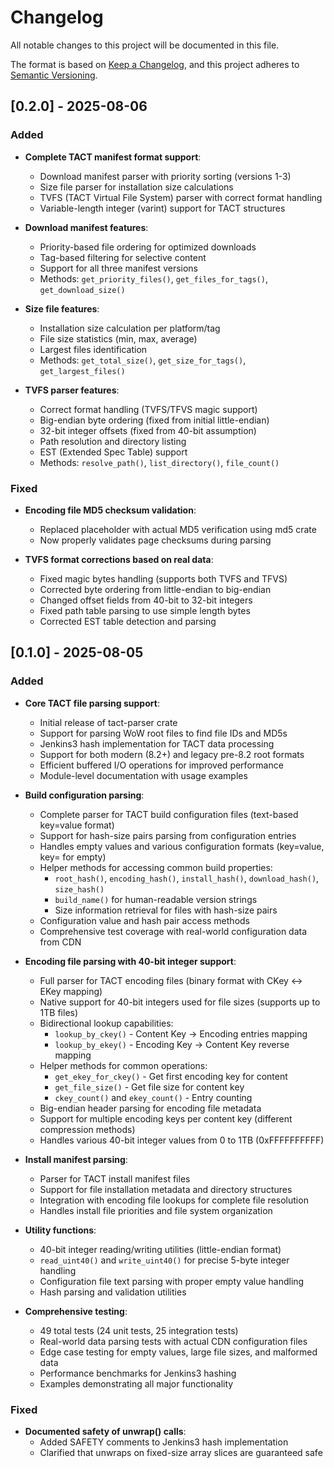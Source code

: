 # Changelog

All notable changes to this project will be documented in this file.

The format is based on [Keep a Changelog](https://keepachangelog.com/en/1.1.0/),
and this project adheres to [Semantic Versioning](https://semver.org/spec/v2.0.0.html).

## [0.2.0] - 2025-08-06

### Added

- **Complete TACT manifest format support**:
  - Download manifest parser with priority sorting (versions 1-3)
  - Size file parser for installation size calculations
  - TVFS (TACT Virtual File System) parser with correct format handling
  - Variable-length integer (varint) support for TACT structures

- **Download manifest features**:
  - Priority-based file ordering for optimized downloads
  - Tag-based filtering for selective content
  - Support for all three manifest versions
  - Methods: `get_priority_files()`, `get_files_for_tags()`, `get_download_size()`

- **Size file features**:
  - Installation size calculation per platform/tag
  - File size statistics (min, max, average)
  - Largest files identification
  - Methods: `get_total_size()`, `get_size_for_tags()`, `get_largest_files()`

- **TVFS parser features**:
  - Correct format handling (TVFS/TFVS magic support)
  - Big-endian byte ordering (fixed from initial little-endian)
  - 32-bit integer offsets (fixed from 40-bit assumption)
  - Path resolution and directory listing
  - EST (Extended Spec Table) support
  - Methods: `resolve_path()`, `list_directory()`, `file_count()`

### Fixed

- **Encoding file MD5 checksum validation**:
  - Replaced placeholder with actual MD5 verification using md5 crate
  - Now properly validates page checksums during parsing

- **TVFS format corrections based on real data**:
  - Fixed magic bytes handling (supports both TVFS and TFVS)
  - Corrected byte ordering from little-endian to big-endian
  - Changed offset fields from 40-bit to 32-bit integers
  - Fixed path table parsing to use simple length bytes
  - Corrected EST table detection and parsing

## [0.1.0] - 2025-08-05

### Added

- **Core TACT file parsing support**:
  - Initial release of tact-parser crate
  - Support for parsing WoW root files to find file IDs and MD5s
  - Jenkins3 hash implementation for TACT data processing
  - Support for both modern (8.2+) and legacy pre-8.2 root formats
  - Efficient buffered I/O operations for improved performance
  - Module-level documentation with usage examples

- **Build configuration parsing**:
  - Complete parser for TACT build configuration files (text-based key=value format)
  - Support for hash-size pairs parsing from configuration entries
  - Handles empty values and various configuration formats (key=value, key= for empty)
  - Helper methods for accessing common build properties:
    - `root_hash()`, `encoding_hash()`, `install_hash()`, `download_hash()`, `size_hash()`
    - `build_name()` for human-readable version strings
    - Size information retrieval for files with hash-size pairs
  - Configuration value and hash pair access methods
  - Comprehensive test coverage with real-world configuration data from CDN

- **Encoding file parsing with 40-bit integer support**:
  - Full parser for TACT encoding files (binary format with CKey ↔ EKey mapping)
  - Native support for 40-bit integers used for file sizes (supports up to 1TB files)
  - Bidirectional lookup capabilities:
    - `lookup_by_ckey()` - Content Key → Encoding entries mapping
    - `lookup_by_ekey()` - Encoding Key → Content Key reverse mapping
  - Helper methods for common operations:
    - `get_ekey_for_ckey()` - Get first encoding key for content
    - `get_file_size()` - Get file size for content key
    - `ckey_count()` and `ekey_count()` - Entry counting
  - Big-endian header parsing for encoding file metadata
  - Support for multiple encoding keys per content key (different compression methods)
  - Handles various 40-bit integer values from 0 to 1TB (0xFFFFFFFFFF)

- **Install manifest parsing**:
  - Parser for TACT install manifest files
  - Support for file installation metadata and directory structures
  - Integration with encoding file lookups for complete file resolution
  - Handles install file priorities and file system organization

- **Utility functions**:
  - 40-bit integer reading/writing utilities (little-endian format)
  - `read_uint40()` and `write_uint40()` for precise 5-byte integer handling
  - Configuration file text parsing with proper empty value handling
  - Hash parsing and validation utilities

- **Comprehensive testing**:
  - 49 total tests (24 unit tests, 25 integration tests)
  - Real-world data parsing tests with actual CDN configuration files
  - Edge case testing for empty values, large file sizes, and malformed data
  - Performance benchmarks for Jenkins3 hashing
  - Examples demonstrating all major functionality

### Fixed

- **Documented safety of unwrap() calls**:
  - Added SAFETY comments to Jenkins3 hash implementation
  - Clarified that unwraps on fixed-size array slices are guaranteed safe